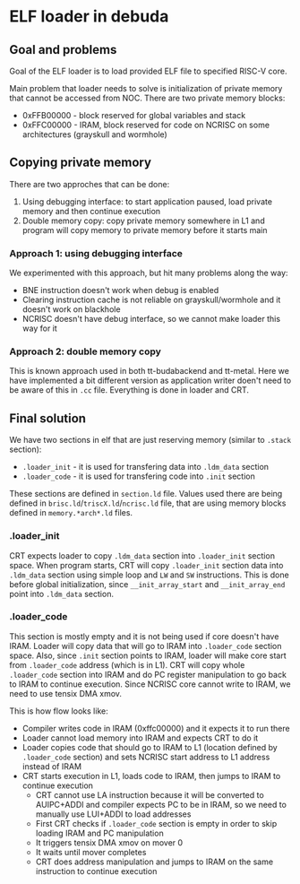 # ELF loader in debuda

## Goal and problems
Goal of the ELF loader is to load provided ELF file to specified RISC-V core.

Main problem that loader needs to solve is initialization of private memory that cannot be accessed from NOC.
There are two private memory blocks:
- 0xFFB00000 - block reserved for global variables and stack
- 0xFFC00000 - IRAM, block reserved for code on NCRISC on some architectures (grayskull and wormhole)

## Copying private memory
There are two approches that can be done:
1. Using debugging interface: to start application paused, load private memory and then continue execution
2. Double memory copy: copy private memory somewhere in L1 and program will copy memory to private memory before it starts main

### Approach 1: using debugging interface
We experimented with this approach, but hit many problems along the way:
- BNE instruction doesn't work when debug is enabled
- Clearing instruction cache is not reliable on grayskull/wormhole and it doesn't work on blackhole
- NCRISC doesn't have debug interface, so we cannot make loader this way for it

### Approach 2: double memory copy
This is known approach used in both tt-budabackend and tt-metal. Here we have implemented a bit different version as application
writer doen't need to be aware of this in `.cc` file. Everything is done in loader and CRT.

## Final solution

We have two sections in elf that are just reserving memory (similar to `.stack` section):
- `.loader_init` - it is used for transfering data into `.ldm_data` section
- `.loader_code` - it is used for transfering code into `.init` section

These sections are defined in `section.ld` file. Values used there are being defined in `brisc.ld`/`triscX.ld`/`ncrisc.ld` file,
that are using memory blocks defined in `memory.*arch*.ld` files.

### .loader_init
CRT expects loader to copy `.ldm_data` section into `.loader_init` section space. When program starts, CRT will copy `.loader_init`
section data into `.ldm_data` section using simple loop and `LW` and `SW` instructions. This is done before global initialization,
since `__init_array_start` and `__init_array_end` point into `.ldm_data` section.

### .loader_code
This section is mostly empty and it is not being used if core doesn't have IRAM. Loader will copy data that will go to IRAM into
`.loader_code` section space. Also, since `.init` section points to IRAM, loader will make core start from `.loader_code` address (which is in L1).
CRT will copy whole `.loader_code` section into IRAM and do PC register manipulation to go back to IRAM to continue execution.
Since NCRISC core cannot write to IRAM, we need to use tensix DMA xmov.

This is how flow looks like:
- Compiler writes code in IRAM (0xffc00000) and it expects it to run there
- Loader cannot load memory into IRAM and expects CRT to do it
- Loader copies code that should go to IRAM to L1 (location defined by `.loader_code` section) and sets NCRISC start address to L1 address instead of IRAM
- CRT starts execution in L1, loads code to IRAM, then jumps to IRAM to continue execution
    - CRT cannot use LA instruction because it will be converted to AUIPC+ADDI and compiler expects PC to be in IRAM, so we need to manually use LUI+ADDI to load addresses
    - First CRT checks if `.loader_code` section is empty in order to skip loading IRAM and PC manipulation
    - It triggers tensix DMA xmov on mover 0
    - It waits until mover completes
    - CRT does address manipulation and jumps to IRAM on the same instruction to continue execution
